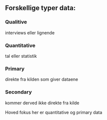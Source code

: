 ## Forskellige typer data:
### Qualitive
interviews eller lignende

### Quantitative
tal eller statistik

### Primary
direkte fra kilden som giver dataene

### Secondary
kommer derved ikke direkte fra kilde

Hoved fokus her er quantitative og primary data

